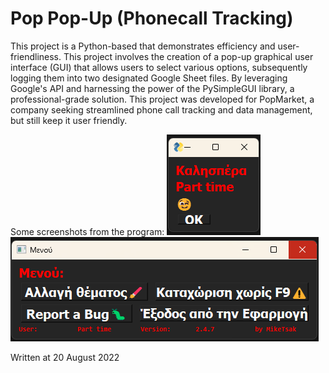 # Pop Pop-Up (Phonecall Tracking)

This project is a Python-based that demonstrates efficiency and user-friendliness. This project involves the creation of a pop-up graphical user interface (GUI) that allows users to select various options, subsequently logging them into two designated Google Sheet files. By leveraging Google's API and harnessing the power of the PySimpleGUI library, a professional-grade solution. This project was developed for PopMarket, a company seeking streamlined phone call tracking and data management, but still keep it user friendly.

Some screenshots from the program:
![scr 1](https://raw.githubusercontent.com/MikeTsak/Phonecall-Tracking-that-loggs-in-google-sheets/main/img/Screenshot_3.png)
![scr 1](https://raw.githubusercontent.com/MikeTsak/Phonecall-Tracking-that-loggs-in-google-sheets/main/img/Screenshot_4.png)


Written at 20 August 2022
